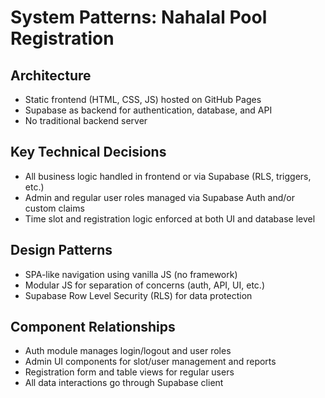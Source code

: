 # System Patterns: Nahalal Pool Registration

## Architecture

- Static frontend (HTML, CSS, JS) hosted on GitHub Pages
- Supabase as backend for authentication, database, and API
- No traditional backend server

## Key Technical Decisions

- All business logic handled in frontend or via Supabase (RLS, triggers, etc.)
- Admin and regular user roles managed via Supabase Auth and/or custom claims
- Time slot and registration logic enforced at both UI and database level

## Design Patterns

- SPA-like navigation using vanilla JS (no framework)
- Modular JS for separation of concerns (auth, API, UI, etc.)
- Supabase Row Level Security (RLS) for data protection

## Component Relationships

- Auth module manages login/logout and user roles
- Admin UI components for slot/user management and reports
- Registration form and table views for regular users
- All data interactions go through Supabase client
